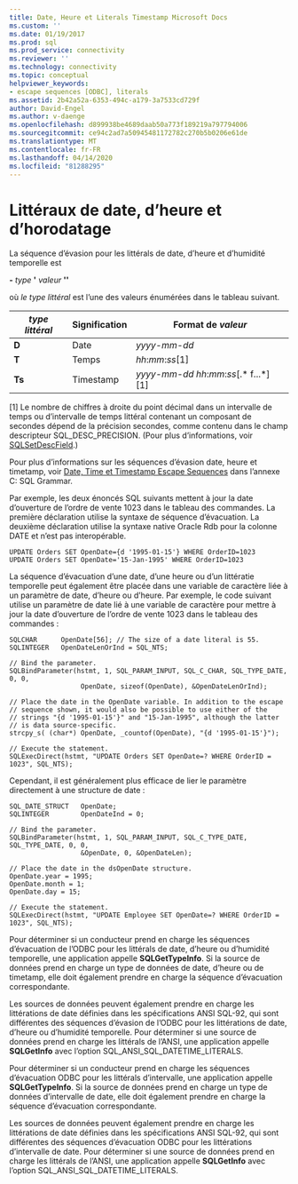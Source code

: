 ```yaml
---
title: Date, Heure et Literals Timestamp Microsoft Docs
ms.custom: ''
ms.date: 01/19/2017
ms.prod: sql
ms.prod_service: connectivity
ms.reviewer: ''
ms.technology: connectivity
ms.topic: conceptual
helpviewer_keywords:
- escape sequences [ODBC], literals
ms.assetid: 2b42a52a-6353-494c-a179-3a7533cd729f
author: David-Engel
ms.author: v-daenge
ms.openlocfilehash: d899938be4689daab50a773f189219a797794006
ms.sourcegitcommit: ce94c2ad7a50945481172782c270b5b0206e61de
ms.translationtype: MT
ms.contentlocale: fr-FR
ms.lasthandoff: 04/14/2020
ms.locfileid: "81288295"
---
```

# <a name="date-time-and-timestamp-literals"></a>Littéraux de date, d’heure et d’horodatage
La séquence d’évasion pour les littérals de date, d’heure et d’humidité temporelle est  
  
 **-**  _type_ **'** _valeur_ **''**  
  
 où *le type littéral* est l’une des valeurs énumérées dans le tableau suivant.  
  
|*type littéral*|Signification|Format de *valeur*|  
|---------------------|-------------|-----------------------|  
|**D**|Date|*yyyy*-*mm*-*dd*|  
|**T**|Temps|*hh*:*mm*:*ss*[1]|  
|**Ts**|Timestamp|*yyyy*-*mm*-*dd* *hh*:*mm*:*ss*[.* f...*] [1]|  
  
 [1] Le nombre de chiffres à droite du point décimal dans un intervalle de temps ou d’intervalle de temps littéral contenant un composant de secondes dépend de la précision secondes, comme contenu dans le champ descripteur SQL_DESC_PRECISION. (Pour plus d’informations, voir [SQLSetDescField](../../../odbc/reference/syntax/sqlsetdescfield-function.md).)  
  
 Pour plus d’informations sur les séquences d’évasion date, heure et timetamp, voir [Date, Time et Timestamp Escape Sequences](../../../odbc/reference/appendixes/date-time-and-timestamp-escape-sequences.md) dans l’annexe C: SQL Grammar.  
  
 Par exemple, les deux énoncés SQL suivants mettent à jour la date d’ouverture de l’ordre de vente 1023 dans le tableau des commandes. La première déclaration utilise la syntaxe de séquence d’évacuation. La deuxième déclaration utilise la syntaxe native Oracle Rdb pour la colonne DATE et n’est pas interopérable.  
  
```  
UPDATE Orders SET OpenDate={d '1995-01-15'} WHERE OrderID=1023  
UPDATE Orders SET OpenDate='15-Jan-1995' WHERE OrderID=1023  
```  
  
 La séquence d’évacuation d’une date, d’une heure ou d’un littératie temporelle peut également être placée dans une variable de caractère liée à un paramètre de date, d’heure ou d’heure. Par exemple, le code suivant utilise un paramètre de date lié à une variable de caractère pour mettre à jour la date d’ouverture de l’ordre de vente 1023 dans le tableau des commandes :  
  
```  
SQLCHAR      OpenDate[56]; // The size of a date literal is 55.  
SQLINTEGER   OpenDateLenOrInd = SQL_NTS;  
  
// Bind the parameter.  
SQLBindParameter(hstmt, 1, SQL_PARAM_INPUT, SQL_C_CHAR, SQL_TYPE_DATE, 0, 0,  
                  OpenDate, sizeof(OpenDate), &OpenDateLenOrInd);  
  
// Place the date in the OpenDate variable. In addition to the escape  
// sequence shown, it would also be possible to use either of the  
// strings "{d '1995-01-15'}" and "15-Jan-1995", although the latter  
// is data source-specific.  
strcpy_s( (char*) OpenDate, _countof(OpenDate), "{d '1995-01-15'}");  
  
// Execute the statement.  
SQLExecDirect(hstmt, "UPDATE Orders SET OpenDate=? WHERE OrderID = 1023", SQL_NTS);  
```  
  
 Cependant, il est généralement plus efficace de lier le paramètre directement à une structure de date :  
  
```  
SQL_DATE_STRUCT   OpenDate;  
SQLINTEGER        OpenDateInd = 0;  
  
// Bind the parameter.  
SQLBindParameter(hstmt, 1, SQL_PARAM_INPUT, SQL_C_TYPE_DATE, SQL_TYPE_DATE, 0, 0,  
                  &OpenDate, 0, &OpenDateLen);  
  
// Place the date in the dsOpenDate structure.  
OpenDate.year = 1995;  
OpenDate.month = 1;  
OpenDate.day = 15;  
  
// Execute the statement.  
SQLExecDirect(hstmt, "UPDATE Employee SET OpenDate=? WHERE OrderID = 1023", SQL_NTS);  
```  
  
 Pour déterminer si un conducteur prend en charge les séquences d’évacuation de l’ODBC pour les littérals de date, d’heure ou d’humidité temporelle, une application appelle **SQLGetTypeInfo**. Si la source de données prend en charge un type de données de date, d’heure ou de timetamp, elle doit également prendre en charge la séquence d’évacuation correspondante.  
  
 Les sources de données peuvent également prendre en charge les littérations de date définies dans les spécifications ANSI SQL-92, qui sont différentes des séquences d’évasion de l’ODBC pour les littérations de date, d’heure ou d’humidité temporelle. Pour déterminer si une source de données prend en charge les littérals de l’ANSI, une application appelle **SQLGetInfo** avec l’option SQL_ANSI_SQL_DATETIME_LITERALS.  
  
 Pour déterminer si un conducteur prend en charge les séquences d’évacuation ODBC pour les littérals d’intervalle, une application appelle **SQLGetTypeInfo**. Si la source de données prend en charge un type de données d’intervalle de date, elle doit également prendre en charge la séquence d’évacuation correspondante.  
  
 Les sources de données peuvent également prendre en charge les littérations de date définies dans les spécifications ANSI SQL-92, qui sont différentes des séquences d’évacuation ODBC pour les littérations d’intervalle de date. Pour déterminer si une source de données prend en charge les littérals de l’ANSI, une application appelle **SQLGetInfo** avec l’option SQL_ANSI_SQL_DATETIME_LITERALS.
